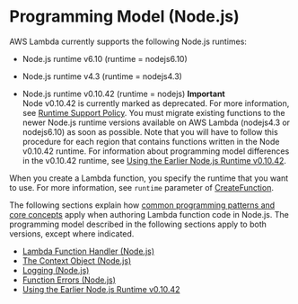 # Programming Model \(Node\.js\)<a name="programming-model"></a>

AWS Lambda currently supports the following Node\.js runtimes:

+ Node\.js runtime v6\.10 \(runtime = nodejs6\.10\) 

+ Node\.js runtime v4\.3 \(runtime = nodejs4\.3\) 

+ Node\.js runtime v0\.10\.42 \(runtime = nodejs\) 
**Important**  
Node v0\.10\.42 is currently marked as deprecated\. For more information, see [Runtime Support Policy](runtime-support-policy.md)\. You must migrate existing functions to the newer Node\.js runtime versions available on AWS Lambda \(nodejs4\.3 or nodejs6\.10\) as soon as possible\. Note that you will have to follow this procedure for each region that contains functions written in the Node v0\.10\.42 runtime\. For information about programming model differences in the v0\.10\.42 runtime, see [Using the Earlier Node\.js Runtime v0\.10\.42](nodejs-prog-model-using-old-runtime.md)\. 

When you create a Lambda function, you specify the runtime that you want to use\. For more information, see `runtime` parameter of [CreateFunction](API_CreateFunction.md)\. 

The following sections explain how [common programming patterns and core concepts](http://docs.aws.amazon.com/lambda/latest/dg/programming-model-v2.html) apply when authoring Lambda function code in Node\.js\. The programming model described in the following sections apply to both versions, except where indicated\. 


+ [Lambda Function Handler \(Node\.js\)](nodejs-prog-model-handler.md)
+ [The Context Object \(Node\.js\)](nodejs-prog-model-context.md)
+ [Logging \(Node\.js\)](nodejs-prog-model-logging.md)
+ [Function Errors \(Node\.js\)](nodejs-prog-mode-exceptions.md)
+ [Using the Earlier Node\.js Runtime v0\.10\.42](nodejs-prog-model-using-old-runtime.md)